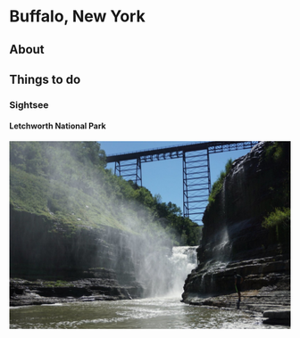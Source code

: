 # Buffalo, New York

## About

## Things to do

### Sightsee

#### Letchworth National Park

![Photo taken myself 2016](../../.gitbook/assets/letchworth%20%281%29.jpg)



